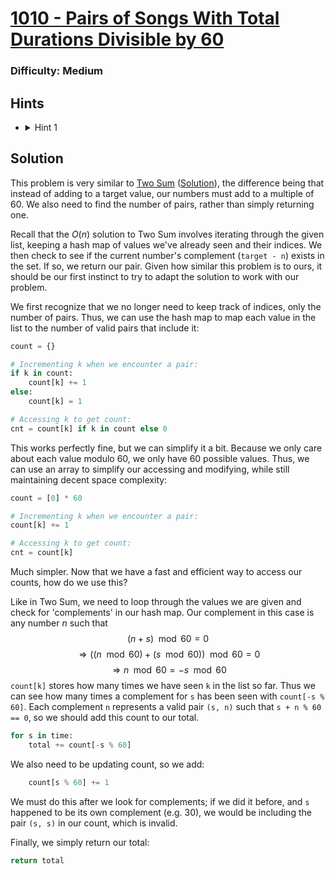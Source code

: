 # [1010 - Pairs of Songs With Total Durations Divisible by 60](https://leetcode.com/problems/pairs-of-songs-with-total-durations-divisible-by-60)

### Difficulty: Medium

## Hints
- <details>
    <summary>Hint 1</summary>
    
  </details>

## Solution
This problem is very similar to [Two Sum](https://leetcode.com/problems/two-sum/) ([Solution](../0001/)), the difference being that instead of adding to a target value, our numbers must add to a multiple of 60. We also need to find the number of pairs, rather than simply returning one.

Recall that the $O(n)$ solution to Two Sum involves iterating through the given list, keeping a hash map of values we've already seen and their indices. We then check to see if the current number's complement (`target - n`) exists in the set. If so, we return our pair. Given how similar this problem is to ours, it should be our first instinct to try to adapt the solution to work with our problem. 

We first recognize that we no longer need to keep track of indices, only the number of pairs. Thus, we can use the hash map to map each value in the list to the number of valid pairs that include it:
```python
count = {}

# Incrementing k when we encounter a pair:
if k in count:
    count[k] += 1
else:
    count[k] = 1

# Accessing k to get count:
cnt = count[k] if k in count else 0
```
This works perfectly fine, but we can simplify it a bit. Because we only care about each value modulo 60, we only have 60 possible values. Thus, we can use an array to simplify our accessing and modifying, while still maintaining decent space complexity:
```python
count = [0] * 60

# Incrementing k when we encounter a pair:
count[k] += 1

# Accessing k to get count:
cnt = count[k]
```
Much simpler. Now that we have a fast and efficient way to access our counts, how do we use this?

Like in Two Sum, we need to loop through the values we are given and check for 'complements' in our hash map. Our complement in this case is any number $n$ such that $$(n + s) \mod 60 = 0 $$
$$ \Rightarrow ((n \mod 60) + (s \mod 60)) \mod 60 = 0$$
$$ \Rightarrow n \mod 60 = -s \mod 60 $$
`count[k]` stores how many times we have seen `k` in the list so far. Thus we can see how many times a complement for `s` has been seen with `count[-s % 60]`. Each complement `n` represents a valid pair `(s, n)` such that `s + n % 60 == 0`, so we should add this count to our total.
```python
for s in time:
    total += count[-s % 60]
```
We also need to be updating count, so we add:
```python
    count[s % 60] += 1
```
We must do this after we look for complements; if we did it before, and `s` happened to be its own complement (e.g. 30), we would be including the pair `(s, s)` in our count, which is invalid.

Finally, we simply return our total:
```python
return total
```